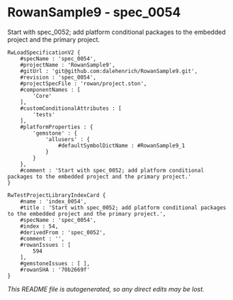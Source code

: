 # RowanSample9 - spec_0054
Start with spec_0052; add platform conditional packages to the embedded project and the primary project.
```
RwLoadSpecificationV2 {
	#specName : 'spec_0054',
	#projectName : 'RowanSample9',
	#gitUrl : 'git@github.com:dalehenrich/RowanSample9.git',
	#revision : 'spec_0054',
	#projectSpecFile : 'rowan/project.ston',
	#componentNames : [
		'Core'
	],
	#customConditionalAttributes : [
		'tests'
	],
	#platformProperties : {
		'gemstone' : {
			'allusers' : {
				#defaultSymbolDictName : #RowanSample9_1
			}
		}
	},
	#comment : 'Start with spec_0052; add platform conditional packages to the embedded project and the primary project.'
}

RwTestProjectLibraryIndexCard {
	#name : 'index_0054',
	#title : 'Start with spec_0052; add platform conditional packages to the embedded project and the primary project.',
	#specName : 'spec_0054',
	#index : 54,
	#derivedFrom : 'spec_0052',
	#comment : '',
	#rowanIssues : [
		594
	],
	#gemstoneIssues : [ ],
	#rowanSHA : '70b2669f'
}
```

*This README file is autogenerated, so any direct edits may be lost.*
